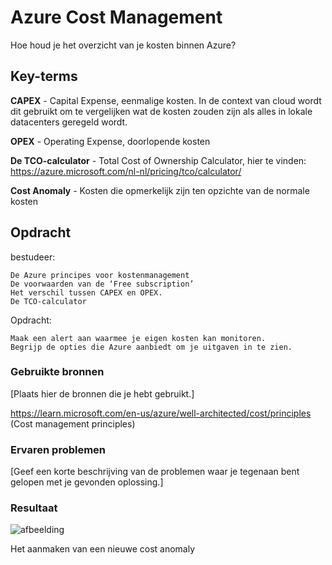 # Azure Cost Management

Hoe houd je het overzicht van je kosten binnen Azure?


## Key-terms


**CAPEX** - Capital Expense, eenmalige kosten. In de context van cloud wordt dit gebruikt om te vergelijken wat de kosten zouden zijn als alles in lokale datacenters geregeld wordt.

**OPEX** - Operating Expense, doorlopende kosten

**De TCO-calculator** - Total Cost of Ownership Calculator, hier te vinden: https://azure.microsoft.com/nl-nl/pricing/tco/calculator/

**Cost Anomaly** - Kosten die opmerkelijk zijn ten opzichte van de normale kosten


## Opdracht

bestudeer:
    
    De Azure principes voor kostenmanagement
    De voorwaarden van de ‘Free subscription’
    Het verschil tussen CAPEX en OPEX.
    De TCO-calculator

Opdracht:

    Maak een alert aan waarmee je eigen kosten kan monitoren.
    Begrijp de opties die Azure aanbiedt om je uitgaven in te zien.

### Gebruikte bronnen
[Plaats hier de bronnen die je hebt gebruikt.]

https://learn.microsoft.com/en-us/azure/well-architected/cost/principles (Cost management principles)

### Ervaren problemen
[Geef een korte beschrijving van de problemen waar je tegenaan bent gelopen met je gevonden oplossing.]

### Resultaat

![afbeelding](https://github.com/techgrounds/techgrounds-Allardyg/assets/132412310/6eab4e8b-3f21-464b-be43-8fcfa6febc12)

Het aanmaken van een nieuwe cost anomaly
